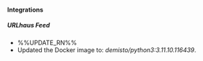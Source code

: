 
#### Integrations

##### URLhaus Feed

- %%UPDATE_RN%%
- Updated the Docker image to: *demisto/python3:3.11.10.116439*.
